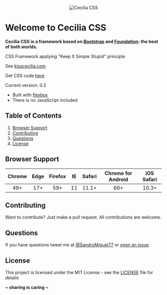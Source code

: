 <p align="center"><img src="http://kisscecilia.com/public/img/logo_cecilia_css.png" alt="Cecilia CSS" /></p>

# Welcome to Cecilia CSS
**Cecilia CSS is a framework based on [Bootstrap](https://getbootstrap.com/) and [Foundation](http://foundation.zurb.com/): the best of both worlds.**

CSS Framework applying "Keep It Simple Stupid" principle

See [kisscecilia.com](http://kisscecilia.com/)

Get CSS code [here](styles.css)

Current version: 0.3

* Built with [flexbox](https://caniuse.com/#feat=flexbox)
* There is no JavaScript included

## Table of Contents
1. [Browser Support](#browser-support)
1. [Contributing](#contributing)
1. [Questions](#questions)
1. [License](#license)

## Browser Support
Chrome | Edge | Firefox | IE | Safari | Chrome for Android | iOS Safari
:----: | :--: | :-----: | :-: | :---: | :----------------: | :-------:
  49+  |  17+ |   59+   | 11 |  11.1+ |         66+        |   10.3+

## Contributing
Want to contribute? Just make a pull request. All contributions are welcome.

## Questions
If you have questions tweet me at [@SandroMiguel77](https://twitter.com/SandroMiguel77) or [open an issue](https://github.com/SandroMiguel/cecilia-css/issues/new).

## License
This project is licensed under the MIT License - see the [LICENSE](LICENSE) file for details

**~ sharing is caring ~**
